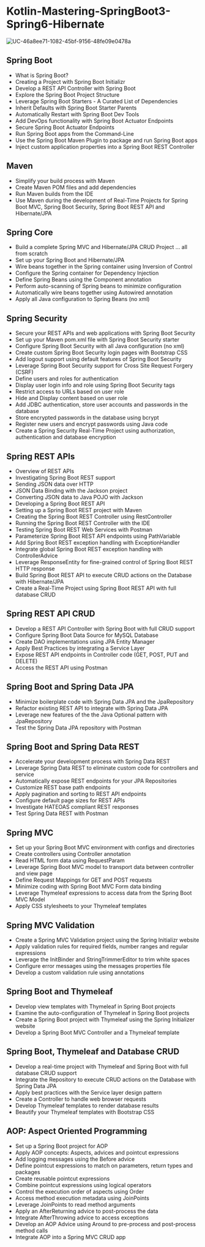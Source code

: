 # Kotlin-Mastering-SpringBoot3-Spring6-Hibernate


![UC-46a8ee71-1082-45bf-9156-48fe09e0478a](https://github.com/mohamedtamer0/mohamedtamer0/assets/51374446/888847ad-380b-40ea-98e2-1ed180cbc5d7)



## Spring Boot
- What is Spring Boot?
- Creating a Project with Spring Boot Initializr
- Develop a REST API Controller with Spring Boot
- Explore the Spring Boot Project Structure
- Leverage Spring Boot Starters - A Curated List of Dependencies
- Inherit Defaults with Spring Boot Starter Parents
- Automatically Restart with Spring Boot Dev Tools
- Add DevOps functionality with Spring Boot Actuator Endpoints
- Secure Spring Boot Actuator Endpoints
- Run Spring Boot apps from the Command-Line
- Use the Spring Boot Maven Plugin to package and run Spring Boot apps
- Inject custom application properties into a Spring Boot REST Controller

## Maven
- Simplify your build process with Maven
- Create Maven POM files and add dependencies
- Run Maven builds from the IDE
- Use Maven during the development of Real-Time Projects for Spring Boot MVC, Spring Boot Security, Spring Boot REST API and Hibernate/JPA

## Spring Core
- Build a complete Spring MVC and Hibernate/JPA CRUD Project ... all from scratch
- Set up your Spring Boot and Hibernate/JPA
- Wire beans together in the Spring container using Inversion of Control
- Configure the Spring container for Dependency Injection
- Define Spring Beans using the Component annotation
- Perform auto-scanning of Spring beans to minimize configuration
- Automatically wire beans together using Autowired annotation
- Apply all Java configuration to Spring Beans (no xml)

## Spring Security
- Secure your REST APIs and web applications with Spring Boot Security
- Set up your Maven pom.xml file with Spring Boot Security starter
- Configure Spring Boot Security with all Java configuration (no xml)
- Create custom Spring Boot Security login pages with Bootstrap CSS
- Add logout support using default features of Spring Boot Security
- Leverage Spring Boot Security support for Cross Site Request Forgery (CSRF)
- Define users and roles for authentication
- Display user login info and role using Spring Boot Security tags
- Restrict access to URLs based on user role
- Hide and Display content based on user role
- Add JDBC authentication, store user accounts and passwords in the database
- Store encrypted passwords in the database using bcrypt
- Register new users and encrypt passwords using Java code
- Create a Spring Security Real-Time Project using authorization, authentication and database encryption

## Spring REST APIs
- Overview of REST APIs
- Investigating Spring Boot REST support
- Sending JSON data over HTTP
- JSON Data Binding with the Jackson project
- Converting JSON data to Java POJO with Jackson
- Developing a Spring Boot REST API
- Setting up a Spring Boot REST project with Maven
- Creating the Spring Boot REST Controller using RestController
- Running the Spring Boot REST Controller with the IDE
- Testing Spring Boot REST Web Services with Postman
- Parameterize Spring Boot REST API endpoints using PathVariable
- Add Spring Boot REST exception handling with ExceptionHandler
- Integrate global Spring Boot REST exception handling with ControllerAdvice
- Leverage ResponseEntity for fine-grained control of Spring Boot REST HTTP response
- Build Spring Boot REST API to execute CRUD actions on the Database with Hibernate/JPA
- Create a Real-Time Project using Spring Boot REST API with full database CRUD

## Spring REST API CRUD
- Develop a REST API Controller with Spring Boot with full CRUD support
- Configure Spring Boot Data Source for MySQL Database
- Create DAO implementations using JPA Entity Manager
- Apply Best Practices by integrating a Service Layer
- Expose REST API endpoints in Controller code (GET, POST, PUT and DELETE)
- Access the REST API using Postman

## Spring Boot and Spring Data JPA
- Minimize boilerplate code with Spring Data JPA and the JpaRepository
- Refactor existing REST API to integrate with Spring Data JPA
- Leverage new features of the the Java Optional pattern with JpaRepository
- Test the Spring Data JPA repository with Postman


## Spring Boot and Spring Data REST
- Accelerate your development process with Spring Data REST
- Leverage Spring Data REST to eliminate custom code for controllers and service
- Automatically expose REST endpoints for your JPA Repositories
- Customize REST base path endpoints
- Apply pagination and sorting to REST API endpoints
- Configure default page sizes for REST APIs
- Investigate HATEOAS compliant REST responses
- Test Spring Data REST with Postman

## Spring MVC
- Set up your Spring Boot MVC environment with configs and directories
- Create controllers using Controller annotation
- Read HTML form data using RequestParam
- Leverage Spring Boot MVC model to transport data between controller and view page
- Define Request Mappings for GET and POST requests
- Minimize coding with Spring Boot MVC Form data binding
- Leverage Thymeleaf expressions to access data from the Spring Boot MVC Model
- Apply CSS stylesheets to your Thymeleaf templates

## Spring MVC Validation
- Create a Spring MVC Validation project using the Spring Initializr website
- Apply validation rules for required fields, number ranges and regular expressions
- Leverage the InitBinder and StringTrimmerEditor to trim white spaces
- Configure error messages using the messages properties file
- Develop a custom validation rule using annotations

## Spring Boot and Thymeleaf
- Develop view templates with Thymeleaf in Spring Boot projects
- Examine the auto-configuration of Thymeleaf in Spring Boot projects
- Create a Spring Boot project with Thymeleaf using the Spring Initializer website
- Develop a Spring Boot MVC Controller and a Thymeleaf template

## Spring Boot, Thymeleaf and Database CRUD
- Develop a real-time project with Thymeleaf and Spring Boot with full database CRUD support
- Integrate the Repository to execute CRUD actions on the Database with Spring Data JPA
- Apply best practices with the Service layer design pattern
- Create a Controller to handle web browser requests
- Develop Thymeleaf templates to render database results
- Beautify your Thymeleaf templates with Bootstrap CSS

## AOP: Aspect Oriented Programming
- Set up a Spring Boot project for AOP
- Apply AOP concepts: Aspects, advices and pointcut expressions
- Add logging messages using the Before advice
- Define pointcut expressions to match on parameters, return types and packages
- Create reusable pointcut expressions
- Combine pointcut expressions using logical operators
- Control the execution order of aspects using Order
- Access method execution metadata using JoinPoints
- Leverage JoinPoints to read method arguments
- Apply an AfterReturning advice to post-process the data
- Integrate AfterThrowing advice to access exceptions
- Develop an AOP Advice using Around to pre-process and post-process method calls
- Integrate AOP into a Spring MVC CRUD app
